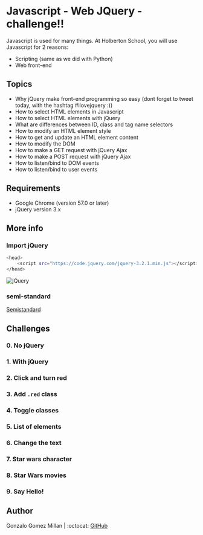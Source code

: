 # Javascript - Web JQuery - challenge!!
Javascript is used for many things. At Holberton School, you will use Javascript for 2 reasons:
- Scripting (same as we did with Python)
- Web front-end

## Topics
* Why jQuery make front-end programming so easy (dont forget to tweet today, with the hashtag #ilovejquery :))
* How to select HTML elements in Javascript
* How to select HTML elements with jQuery
* What are differences between ID, class and tag name selectors
* How to modify an HTML element style
* How to get and update an HTML element content
* How to modify the DOM
* How to make a GET request with jQuery Ajax
* How to make a POST request with jQuery Ajax
* How to listen/bind to DOM events
* How to listen/bind to user events

## Requirements
* Google Chrome (version 57.0 or later)
* jQuery version 3.x

## More info

### Import jQuery
```bash wrap
<head>
    <script src="https://code.jquery.com/jquery-3.2.1.min.js"></script>
</head>
```
![jQuery](/assets/1f1ihd.jpg)

### semi-standard
[Semistandard](https://intranet.hbtn.io/rltoken/FuXjfOYe18hUXCDoyMxBSg)

## Challenges

### 0. No jQuery

### 1. With jQuery

### 2. Click and turn red

### 3. Add `.red` class

### 4. Toggle classes

### 5. List of elements

### 6. Change the text

### 7. Star wars character

### 8. Star Wars movies

### 9. Say Hello!

## Author
Gonzalo Gomez Millan | :octocat: [GitHub](https://github.com/gogomillan)
